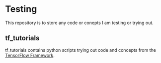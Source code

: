 # Testing

This repository is to store any code or conepts I am testing or trying out. 

## tf_tutorials

tf_tutorials contains python scripts trying out code and concepts from the [TensorFlow Framework](https://github.com/tensorflow/tensorflow).